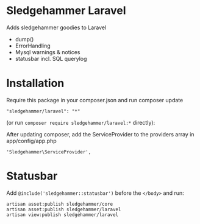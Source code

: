 # Sledgehammer Laravel
Adds sledgehammer goodies to Laravel

* dump()
* ErrorHandling
* Mysql warnings & notices
* statusbar incl. SQL querylog

# Installation

Require this package in your composer.json and run composer update

```
"sledgehammer/laravel": "*"
```
(or run `composer require sledgehammer/laravel:*` directly):


After updating composer, add the ServiceProvider to the providers array in app/config/app.php
```
'Sledgehammer\ServiceProvider',
```


# Statusbar

Add `@include('sledgehammer::statusbar')` before the `</body>` and run:

```
artisan asset:publish sledgehammer/core
artisan asset:publish sledgehammer/laravel
artisan view:publish sledgehammer/laravel
```

